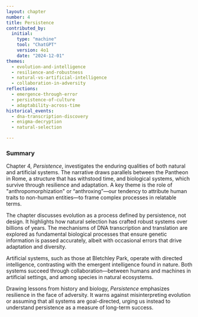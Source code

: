```yaml
---
layout: chapter
number: 4
title: Persistence
contributed_by:
  initial:
    type: "machine"
    tool: "ChatGPT"
    version: 4o1
    date: "2024-12-01"
themes:
  - evolution-and-intelligence
  - resilience-and-robustness
  - natural-vs-artificial-intelligence
  - collaboration-in-adversity
reflections:
  - emergence-through-error
  - persistence-of-culture
  - adaptability-across-time
historical_events:
  - dna-transcription-discovery
  - enigma-decryption
  - natural-selection

---
```


### Summary

Chapter 4, *Persistence*, investigates the enduring qualities of both natural and artificial systems. The narrative draws parallels between the Pantheon in Rome, a structure that has withstood time, and biological systems, which survive through resilience and adaptation. A key theme is the role of "anthropomorphization" or “anthroxing”—our tendency to attribute human traits to non-human entities—to frame complex processes in relatable terms.

The chapter discusses evolution as a process defined by persistence, not design. It highlights how natural selection has crafted robust systems over billions of years. The mechanisms of DNA transcription and translation are explored as fundamental biological processes that ensure genetic information is passed accurately, albeit with occasional errors that drive adaptation and diversity.

Artificial systems, such as those at Bletchley Park, operate with directed intelligence, contrasting with the emergent intelligence found in nature. Both systems succeed through collaboration—between humans and machines in artificial settings, and among species in natural ecosystems. 

Drawing lessons from history and biology, *Persistence* emphasizes resilience in the face of adversity. It warns against misinterpreting evolution or assuming that all systems are goal-directed, urging us instead to understand persistence as a measure of long-term success.
